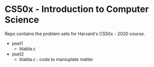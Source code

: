 # CS50x - Introduction to Computer Science

Repo contains the problem sets for Harvard's CS50x - 2020 course.

- pset1
  - blabla.c
- pset2
  - blabla.c : code to maniuplate matter
